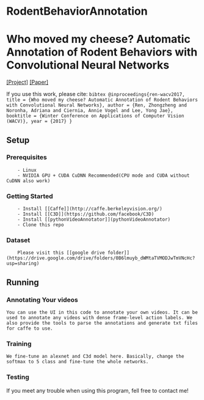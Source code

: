 # RodentBehaviorAnnotation
# Who moved my cheese? Automatic Annotation of Rodent Behaviors with Convolutional Neural Networks 
[[Project]](https://jason718.github.io/project/wacv17/project.html)   [[Paper]](https://jason718.github.io/project/wacv17/files/wacv17.pdf)

If you use this work, please cite:
``bibtex
@inproceedings{ren-wacv2017,
  title = {Who moved my cheese? Automatic Annotation of Rodent Behaviors with Convolutional Neural Networks},
    author = {Ren, Zhongzheng and Noronha, Adriana and Ciernia, Annie Vogel and Lee, Yong Jae},
      booktitle = {Winter Conference on Applications of Computer Vision (WACV)},
        year = {2017}
        }
        ``
## Setup

### Prerequisites
        - Linux
        - NVIDIA GPU + CUDA CuDNN Recommended(CPU mode and CUDA without CuDNN also work)

### Getting Started
        - Install [[Caffe]](http://caffe.berkeleyvision.org/)
        - Install [[C3D]](https://github.com/facebook/C3D)
        - Install [[pythonVideoAnnotator]](pythonVideoAnnotator)
        - Clone this repo

### Dataset
        Please visit this [[google drive folder]](https://drive.google.com/drive/folders/0B6lmuyb_dWMtaTVMODJwTmVNcHc?usp=sharing)

## Running

### Annotating Your videos
    You can use the UI in this code to annotate your own videos. It can be used to annotate any videos with dense frame-level action labels. We also provide the tools to parse the annotations and generate txt files for caffe to use.

### Training
    We fine-tune an alexnet and C3d model here. Basically, change the softmax to 5 class and fine-tune the whole networks. 
### Testing



If you meet any trouble when using this program, fell free to contact me!

